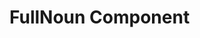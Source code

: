 <script setup>
    import FullNoun from "../../src/components/FullNoun.vue"
</script>

# FullNoun Component

<FullNoun  />
